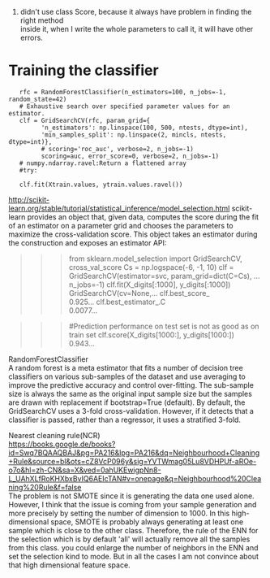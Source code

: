 1. didn't use class Score, because it always have problem in finding the right method  
inside it, when I write the whole parameters to call it, it will have other errors.  


# Training the classifier
       rfc = RandomForestClassifier(n_estimators=100, n_jobs=-1, random_state=42)
       # Exhaustive search over specified parameter values for an estimator.
       clf = GridSearchCV(rfc, param_grid={
             'n_estimators': np.linspace(100, 500, ntests, dtype=int),
             'min_samples_split': np.linspace(2, mincls, ntests, dtype=int)},
             # scoring='roc_auc', verbose=2, n_jobs=-1)
             scoring=auc, error_score=0, verbose=2, n_jobs=-1)
       # numpy.ndarray.ravel:Return a flattened array
       #try:
        
       clf.fit(Xtrain.values, ytrain.values.ravel())
http://scikit-learn.org/stable/tutorial/statistical_inference/model_selection.html
scikit-learn provides an object that, given data, computes the score during the fit of an estimator on a parameter grid and chooses the parameters to maximize the cross-validation score. This object takes an estimator during the construction and exposes an estimator API:
>>>
>>> from sklearn.model_selection import GridSearchCV, cross_val_score
>>> Cs = np.logspace(-6, -1, 10)
>>> clf = GridSearchCV(estimator=svc, param_grid=dict(C=Cs),
...                    n_jobs=-1)
>>> clf.fit(X_digits[:1000], y_digits[:1000])        
GridSearchCV(cv=None,...
>>> clf.best_score_                                  
0.925...
>>> clf.best_estimator_.C                            
0.0077...

>>> #Prediction performance on test set is not as good as on train set
>>> clf.score(X_digits[1000:], y_digits[1000:])      
0.943...  

RandomForestClassifier  
A random forest is a meta estimator that fits a number of decision tree classifiers on various sub-samples of the dataset and use averaging to improve the predictive accuracy and control over-fitting. The sub-sample size is always the same as the original input sample size but the samples are drawn with replacement if bootstrap=True (default).
By default, the GridSearchCV uses a 3-fold cross-validation. However, if it detects that a classifier is passed, rather than a regressor, it uses a stratified 3-fold.  

Nearest cleaning rule(NCR)  
https://books.google.de/books?id=Swq7BQAAQBAJ&pg=PA216&lpg=PA216&dq=Neighbourhood+Cleaning+Rule&source=bl&ots=cZ8VcP096y&sig=YVTWmag05Lu8VDHPUf-aROe-o7o&hl=zh-CN&sa=X&ved=0ahUKEwigpNn8-L_UAhXLfRoKHXbxBvIQ6AEIcTAN#v=onepage&q=Neighbourhood%20Cleaning%20Rule&f=false  
The problem is not SMOTE since it is generating the data one used alone.
However, I think that the issue is coming from your sample generation and more precisely by setting the number of dimension to 1000. In this high-dimensional space, SMOTE is probably always generating at least one sample which is close to the other class. Therefore, the rule of the ENN for the selection which is by default 'all' will actually remove all the samples from this class. you could enlarge the number of neighbors in the ENN and set the selection kind to mode. But in all the cases I am not convince about that high dimensional feature space.
